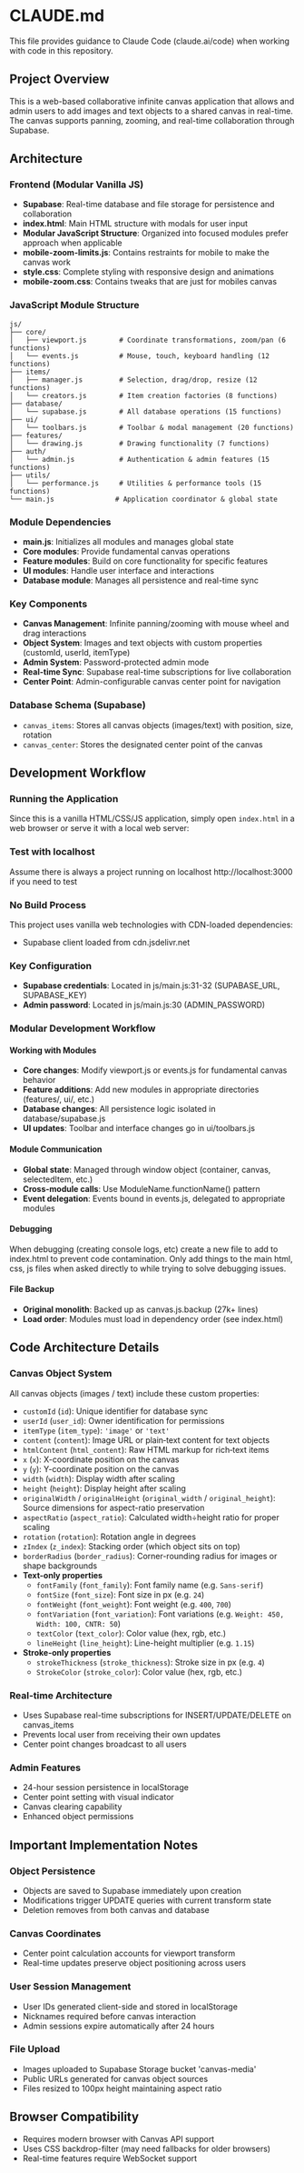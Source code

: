 # CLAUDE.md

This file provides guidance to Claude Code (claude.ai/code) when working with code in this repository.

## Project Overview

This is a web-based collaborative infinite canvas application that allows and admin users to add images and text objects to a shared canvas in real-time. The canvas supports panning, zooming, and real-time collaboration through Supabase.

## Architecture

### Frontend (Modular Vanilla JS)
- **Supabase**: Real-time database and file storage for persistence and collaboration
- **index.html**: Main HTML structure with modals for user input
- **Modular JavaScript Structure**: Organized into focused modules prefer approach when applicable
- **mobile-zoom-limits.js**: Contains restraints for mobile to make the canvas work
- **style.css**: Complete styling with responsive design and animations
- **mobile-zoom.css**: Contains tweaks that are just for mobiles canvas

### JavaScript Module Structure
```
js/
├── core/
│   ├── viewport.js        # Coordinate transformations, zoom/pan (6 functions)
│   └── events.js          # Mouse, touch, keyboard handling (12 functions)
├── items/
│   ├── manager.js         # Selection, drag/drop, resize (12 functions)
│   └── creators.js        # Item creation factories (8 functions)
├── database/
│   └── supabase.js        # All database operations (15 functions)
├── ui/
│   └── toolbars.js        # Toolbar & modal management (20 functions)
├── features/
│   └── drawing.js         # Drawing functionality (7 functions)
├── auth/
│   └── admin.js           # Authentication & admin features (15 functions)
├── utils/
│   └── performance.js     # Utilities & performance tools (15 functions)
└── main.js               # Application coordinator & global state
```

### Module Dependencies
- **main.js**: Initializes all modules and manages global state
- **Core modules**: Provide fundamental canvas operations
- **Feature modules**: Build on core functionality for specific features
- **UI modules**: Handle user interface and interactions
- **Database module**: Manages all persistence and real-time sync

### Key Components
- **Canvas Management**: Infinite panning/zooming with mouse wheel and drag interactions
- **Object System**: Images and text objects with custom properties (customId, userId, itemType)
- **Admin System**: Password-protected admin mode
- **Real-time Sync**: Supabase real-time subscriptions for live collaboration
- **Center Point**: Admin-configurable canvas center point for navigation

### Database Schema (Supabase)
- `canvas_items`: Stores all canvas objects (images/text) with position, size, rotation
- `canvas_center`: Stores the designated center point of the canvas

## Development Workflow

### Running the Application
Since this is a vanilla HTML/CSS/JS application, simply open `index.html` in a web browser or serve it with a local web server:

### Test with localhost
Assume there is always a project running on localhost http://localhost:3000 if you need to test

### No Build Process
This project uses vanilla web technologies with CDN-loaded dependencies:
- Supabase client loaded from cdn.jsdelivr.net

### Key Configuration
- **Supabase credentials**: Located in js/main.js:31-32 (SUPABASE_URL, SUPABASE_KEY)
- **Admin password**: Located in js/main.js:30 (ADMIN_PASSWORD)

### Modular Development Workflow

#### Working with Modules
- **Core changes**: Modify viewport.js or events.js for fundamental canvas behavior
- **Feature additions**: Add new modules in appropriate directories (features/, ui/, etc.)
- **Database changes**: All persistence logic isolated in database/supabase.js
- **UI updates**: Toolbar and interface changes go in ui/toolbars.js

#### Module Communication
- **Global state**: Managed through window object (container, canvas, selectedItem, etc.)
- **Cross-module calls**: Use ModuleName.functionName() pattern
- **Event delegation**: Events bound in events.js, delegated to appropriate modules

#### Debugging
When debugging (creating console logs, etc) create a new file to add to index.html to prevent code contamination.
Only add things to the main html, css, js files when asked directly to while trying to solve debugging issues.

#### File Backup
- **Original monolith**: Backed up as canvas.js.backup (27k+ lines)
- **Load order**: Modules must load in dependency order (see index.html)

## Code Architecture Details

### Canvas Object System  
All canvas objects (images / text) include these custom properties:

- `customId` (`id`): Unique identifier for database sync  
- `userId` (`user_id`): Owner identification for permissions  
- `itemType` (`item_type`): `'image'` or `'text'`  
- `content` (`content`): Image URL or plain‐text content for text objects  
- `htmlContent` (`html_content`): Raw HTML markup for rich‐text items  
- `x` (`x`): X-coordinate position on the canvas  
- `y` (`y`): Y-coordinate position on the canvas  
- `width` (`width`): Display width after scaling  
- `height` (`height`): Display height after scaling  
- `originalWidth` / `originalHeight` (`original_width` / `original_height`): Source dimensions for aspect-ratio preservation  
- `aspectRatio` (`aspect_ratio`): Calculated width÷height ratio for proper scaling  
- `rotation` (`rotation`): Rotation angle in degrees  
- `zIndex` (`z_index`): Stacking order (which object sits on top)  
- `borderRadius` (`border_radius`): Corner-rounding radius for images or shape backgrounds  
- **Text-only properties**  
  - `fontFamily` (`font_family`): Font family name (e.g. `Sans-serif`)  
  - `fontSize` (`font_size`): Font size in px (e.g. `24`)  
  - `fontWeight` (`font_weight`): Font weight (e.g. `400`, `700`)  
  - `fontVariation` (`font_variation`): Font variations (e.g. `Weight: 450, Width: 100, CNTR: 50`)  
  - `textColor` (`text_color`): Color value (hex, rgb, etc.)  
  - `lineHeight` (`line_height`): Line-height multiplier (e.g. `1.15`)
- **Stroke-only properties** 
  - `strokeThickness` (`stroke_thickness`): Stroke size in px (e.g. `4`)
  - `StrokeColor` (`stroke_color`): Color value (hex, rgb, etc.)  

### Real-time Architecture
- Uses Supabase real-time subscriptions for INSERT/UPDATE/DELETE on canvas_items
- Prevents local user from receiving their own updates
- Center point changes broadcast to all users

### Admin Features
- 24-hour session persistence in localStorage
- Center point setting with visual indicator
- Canvas clearing capability
- Enhanced object permissions

## Important Implementation Notes

### Object Persistence
- Objects are saved to Supabase immediately upon creation
- Modifications trigger UPDATE queries with current transform state
- Deletion removes from both canvas and database

### Canvas Coordinates
- Center point calculation accounts for viewport transform
- Real-time updates preserve object positioning across users

### User Session Management
- User IDs generated client-side and stored in localStorage
- Nicknames required before canvas interaction
- Admin sessions expire automatically after 24 hours

### File Upload
- Images uploaded to Supabase Storage bucket 'canvas-media'
- Public URLs generated for canvas object sources
- Files resized to 100px height maintaining aspect ratio

## Browser Compatibility
- Requires modern browser with Canvas API support
- Uses CSS backdrop-filter (may need fallbacks for older browsers)
- Real-time features require WebSocket support